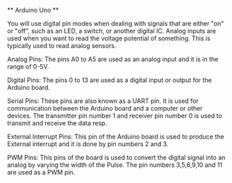 ** Arduino Uno **

You will use digital pin modes when dealing with signals that are either "on" or "off", such as an LED, a switch, or another digital IC. Analog inputs are used when you want to read the voltage potential of something. This is typically used to read analog sensors.


Analog Pins: The pins A0 to A5 are used as an analog input and it is in the range of 0-5V.

Digital Pins: The pins 0 to 13 are used as a digital input or output for the Arduino board.

Serial Pins: These pins are also known as a UART pin. It is used for communication between the Arduino board and a computer or other devices. The transmitter pin number 1 and receiver pin number 0 is used to transmit and receive the data resp.

External Interrupt Pins: This pin of the Arduino board is used to produce the External interrupt and it is done by pin numbers 2 and 3.

PWM Pins: This pins of the board is used to convert the digital signal into an analog by varying the width of the Pulse. The pin numbers 3,5,6,9,10 and 11 are used as a PWM pin.



